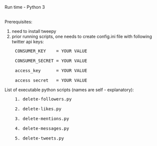 Run time - Python 3<br /><br />

Prerequisites:<br/>
1. need to install tweepy<br/>
2. prior running scripts, one needs to create config.ini file with following twitter api keys:
<pre>
    CONSUMER_KEY    = YOUR VALUE<br/>
    CONSUMER_SECRET = YOUR VALUE<br/>
    access_key      = YOUR VALUE<br/>
    access_secret   = YOUR VALUE
</pre>
List of executable python scripts (names are self - explanatory):
<pre>
    1. delete-followers.py<br />
    2. delete-likes.py<br />
    3. delete-mentions.py<br />
    4. delete-messages.py<br />
    5. delete-tweets.py
</pre>

